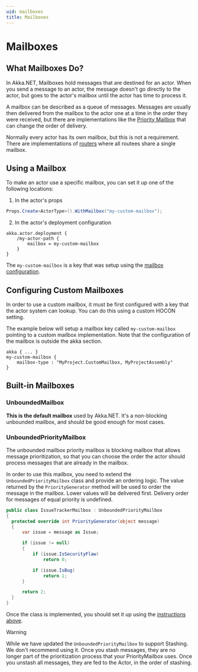 ```yaml
---
uid: mailboxes
title: Mailboxes
---
```


# Mailboxes

## What Mailboxes Do?

In Akka.NET, Mailboxes hold messages that are destined for an actor. When you send a message to an actor, the message doesn't go directly to the actor, but goes to the actor's mailbox until the actor has time to process it.

A mailbox can be described as a queue of messages. Messages are usually then delivered from the mailbox to the actor one at a time in the order they were received, but there are implementations like the [Priority Mailbox](#unboundedprioritymailbox) that can change the order of delivery.

Normally every actor has its own mailbox, but this is not a requirement. There are implementations of [routers](xref:routers) where all routees share a single mailbox.

## Using a Mailbox

To make an actor use a specific mailbox, you can set it up one of the following locations:

1. In the actor's props

  ```cs
  Props.Create<ActorType>().WithMailbox("my-custom-mailbox");
  ```

2. In the actor's deployment configuration

  ```hocon
  akka.actor.deployment {
      /my-actor-path {
          mailbox = my-custom-mailbox
      }
  }  
  ```

The `my-custom-mailbox` is a key that was setup using the [mailbox configuration](#configuring-custom-mailboxes).

## Configuring Custom Mailboxes

In order to use a custom mailbox, it must be first configured with a key that the actor system can lookup. You can do this using a custom HOCON setting.

The example below will setup a mailbox key called `my-custom-mailbox` pointing to a custom mailbox implementation. Note that the configuration of the mailbox is outside the akka section.

```hocon
akka { ... }
my-custom-mailbox {
    mailbox-type : "MyProject.CustomMailbox, MyProjectAssembly"
}
```

## Built-in Mailboxes

### UnboundedMailbox

**This is the default mailbox** used by Akka.NET. It's a non-blocking unbounded mailbox, and should be good enough for most cases.

### UnboundedPriorityMailbox

The unbounded mailbox priority mailbox is blocking mailbox that allows message prioritization, so that you can choose the order the actor should process messages that are already in the mailbox.

In order to use this mailbox, you need to extend the `UnboundedPriorityMailbox` class and provide an ordering logic. The value returned by the `PriorityGenerator` method will be used to order the message in the mailbox. Lower values will be delivered first. Delivery order for messages of equal priority is undefined.

```cs
public class IssueTrackerMailbox : UnboundedPriorityMailbox
{
  protected override int PriorityGenerator(object message)
  {
	  var issue = message as Issue;

	  if (issue != null)
	  {
		  if (issue.IsSecurityFlaw)
			  return 0;

		  if (issue.IsBug)
			  return 1;
	  }

	  return 2;
  }
}
```

Once the class is implemented, you should set it up using the [instructions above](#using-a-mailbox).

> [!WARNING]
> While we have updated the `UnboundedPriorityMailbox` to support Stashing. We don't recommend using it.
Once you stash messages, they are no longer part of the prioritization process that your PriorityMailbox uses. Once you unstash all messages, they are fed to the Actor, in the order of stashing.
